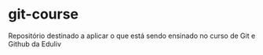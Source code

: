 # git-course
Repositório destinado a aplicar o que está sendo ensinado no curso de Git e Github da Eduliv
